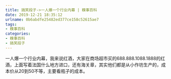```yaml
---
title: 搞笑段子->一人爆一个行业内幕 | 糗事百科
date: 2019-12-21 18:35:12
urlname: 0b6abdfe25482ed377ce158c52615ae7
tags: 
- 糗事百科
categories:
- 糗事百科
- 搞笑段子
---
```

一人爆一个行业内幕，我来说红酒，大家在商场超市买的688.888.1088.1888的红酒，上面写着法国什么地方进口，还有海关章，其实他们都是从小作坊生产的，成本价从20到50不等，主要看瓶子的成本。


